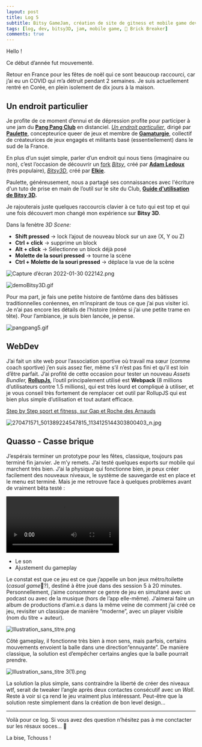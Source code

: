 ```yaml
---
layout: post
title: Log 5
subtitle: Bitsy GameJam, création de site de gitness et mobile game dev
tags: [log, dev, bitsy3D, jam, mobile game, 🧱 Brick Breaker]
comments: true
---
```


Hello !

Ce début d’année fut mouvementé.

Retour en France pour les fêtes de noël qui ce sont beaucoup raccourci, car j’ai eu un COVID qui m’a détruit pendant 2 semaines. Je suis actuellement rentré en Corée, en plein isolement de dix jours à la maison.

## Un endroit particulier

Je profite de ce moment d’ennui et de dépression profite pour participer à une jam du **[Pang Pang Club](https://www.pangpangclub.com/)** en distanciel. *[Un endroit particulier](https://itch.io/jam/un-endroit-particulier)*, dirigé par **[Paulette](https://paulette.itch.io/)**, concepteurice queer de jeux et membre de **[Gamaturgie](https://gamaturgie.itch.io/)**, collectif de créateurices de jeux engagés et militants basé (essentiellement) dans le sud de la France.

En plus d’un sujet simple, parler d’un endroit qui nous tiens (imaginaire ou non), c’est l’occasion de découvrir un [fork](https://git-scm.com/book/fr/v2/GitHub-Contribution-%C3%A0-un-projet) *[Bitsy](https://ledoux.itch.io/bitsy)*, créé par **[Adam Ledoux](http://www.ledoux.io/)** (très populaire), *[Bitsy3D](https://aloelazoe.itch.io/bitsy-3d)*, créé par **[Elkie](https://www.patreon.com/aloelazoe)**.

Paulette, généreusement, nous a partagé ses connaissances avec l'écriture d'un tuto de prise en main de l’outil sur le site du Club, **[Guide d'utilisation de Bitsy 3D](https://www.pangpangclub.com/articles/guide-d-utilisation-de-bitsy-3d).**

Je rajouterais juste quelques raccourcis clavier à ce tuto qui est top et qui une fois découvert mon changé mon expérience sur **Bitsy 3D**.

Dans la fenètre *3D Scene:*

- **Shift pressed** → lock l’ajout de nouveau block sur un axe (X, Y ou Z)
- **Ctrl + click** → supprime un block
- **Alt + click** → Sélectionne un block déjà posé
- **Molette de la souri pressed** → tourne la scène
- **Ctrl + Molette de la souri pressed** → déplace la vue de la scène

![Capture d’écran 2022-01-30 022142.png](/assets/postsAssets/2022-02-01-log-5/Capture_dcran_2022-01-30_022142.png)

![demoBitsy3D.gif](/assets/postsAssets/2022-02-01-log-5/demoBitsy3D.gif)

Pour ma part, je fais une petite histoire de fantôme dans des bâtisses traditionnelles coréennes, en m’inspirant de tous ce que j’ai pus visiter ici. Je n’ai pas encore les détails de l’histoire (même si j’ai une petite trame en tête). Pour l’ambiance, je suis bien lancée, je pense.

![pangpang5.gif](/assets/postsAssets/2022-02-01-log-5/pangpang5.gif)

## WebDev

J’ai fait un site web pour l’association sportive où travail ma sœur (comme coach sportive) j’en suis assez fier, même s’il n’est pas fini et qu’il est loin d’être parfait. J’ai profité de cette occasion pour tester un nouveau *Assets Bundler,* **[RollupJs](https://rollupjs.org/guide/en/)***,* l’outil principalement utilisé est **Webpack** (8 millions d’utilisateurs contre 1.5 millions), qui est très lourd et compliqué à utiliser, et je vous conseil très fortement de remplacer cet outil par RollupJS qui est bien plus simple d’utilisation et tout autant efficace.

[Step by Step sport et fitness, sur Gap et Roche des Arnauds](https://stepbystep.club/)

![270471571_501389224547815_1134125144303800403_n.jpg](/assets/postsAssets/2022-02-01-log-5/270471571_501389224547815_1134125144303800403_n.jpg)

## Quasso - Casse brique

J’espérais terminer un prototype pour les fêtes, classique, toujours pas terminé fin janvier. Je m’y remets. J’ai testé quelques exports sur mobile qui marchent très bien. J’ai la physique qui fonctionne bien, je peux créer facilement des nouveaux niveaux, le système de sauvegarde est en place et le menu est terminé. Mais je me retrouve face à quelques problèmes avant de vraiment bêta testé :


![](/assets/postsAssets/2022-02-01-log-5/267675047_3202258926696581_2837748512440686046_n.mp4)
- Le son
- Ajustement du gameplay

Le constat est que ce jeu est ce que j’appelle un bon jeux métro/toilette (*casual game*🤨?), destiné à être joué dans des session 5 à 20 minutes. Personnellement, j’aime consommer ce genre de jeu en simultané avec un podcast ou avec de la musique (hors de l’app elle-même). J’aimerai faire un album de productions d’ami.e.s dans la même veine de comment j’ai créé ce jeu, revisiter un classique de manière “moderne”, avec un player visible (nom du titre + auteur).

![Illustration_sans_titre.png](/assets/postsAssets/2022-02-01-log-5/Illustration_sans_titre.png)

Côté gameplay, il fonctionne très bien à mon sens, mais parfois, certains mouvements envoient la balle dans une direction“ennuyante”. De manière classique, la solution est d’empêcher certains angles que la balle pourrait prendre.

![Illustration_sans_titre 3(1).png](/assets/postsAssets/2022-02-01-log-5/Illustration_sans_titre_3(1).png)

La solution la plus simple, sans contraindre la liberté de créer des niveaux wtf, serait de tweaker l’angle après deux contactes consécutif avec un *Wall*. Reste à voir si ça rend le jeu vraiment plus intéressant. Peut-être que la solution reste simplement dans la création de bon level design...

---

Voilà pour ce log. Si vous avez des question n’hésitez pas à me conctacter sur les résaux soces... 🙂

La bise, Tchouss !

